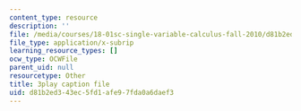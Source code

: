 ```yaml
---
content_type: resource
description: ''
file: /media/courses/18-01sc-single-variable-calculus-fall-2010/d81b2ed343ec5fd1afe97fda0a6daef3_Pd2xP5zDsRw.vtt
file_type: application/x-subrip
learning_resource_types: []
ocw_type: OCWFile
parent_uid: null
resourcetype: Other
title: 3play caption file
uid: d81b2ed3-43ec-5fd1-afe9-7fda0a6daef3
---
```

